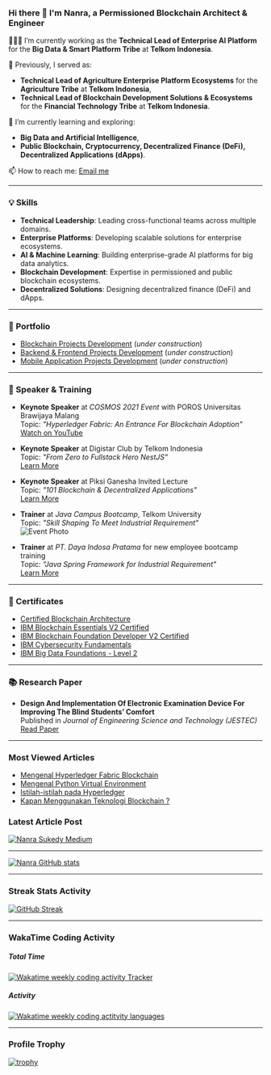 ### Hi there 👋 I'm Nanra, a **Permissioned Blockchain Architect & Engineer**

👨🏻‍💻 I’m currently working as the **Technical Lead of Enterprise AI Platform** for the **Big Data & Smart Platform Tribe** at **Telkom Indonesia**.

📌 Previously, I served as:
- **Technical Lead of Agriculture Enterprise Platform Ecosystems** for the **Agriculture Tribe** at **Telkom Indonesia**,
- **Technical Lead of Blockchain Development Solutions & Ecosystems** for the **Financial Technology Tribe** at **Telkom Indonesia**.

🔬 I’m currently learning and exploring:
- **Big Data and Artificial Intelligence**,
- **Public Blockchain, Cryptocurrency, Decentralized Finance (DeFi), Decentralized Applications (dApps)**.

📫 How to reach me: [Email me](mailto:nanrawork@gmail.com)

---

### 💡 Skills
- **Technical Leadership**: Leading cross-functional teams across multiple domains.
- **Enterprise Platforms**: Developing scalable solutions for enterprise ecosystems.
- **AI & Machine Learning**: Building enterprise-grade AI platforms for big data analytics.
- **Blockchain Development**: Expertise in permissioned and public blockchain ecosystems.
- **Decentralized Solutions**: Designing decentralized finance (DeFi) and dApps.

---

### 📂 Portfolio
- [Blockchain Projects Development](https://github.com/Nanra/Nanra/blob/main/blockchain-dev.md) (*under construction*)
- [Backend & Frontend Projects Development](https://github.com/Nanra/Nanra/blob/main/website-dev.md) (*under construction*)
- [Mobile Application Projects Development](https://github.com/Nanra/Nanra/blob/main/mobile-dev.md) (*under construction*)

---

### 🎤 Speaker & Training
- **Keynote Speaker** at *COSMOS 2021 Event* with POROS Universitas Brawijaya Malang  
  Topic: *"Hyperledger Fabric: An Entrance For Blockchain Adoption"*  
  [Watch on YouTube](https://youtu.be/8fmsPPaxGdA)

- **Keynote Speaker** at Digistar Club by Telkom Indonesia  
  Topic: *"From Zero to Fullstack Hero NestJS"*  
  [Learn More](https://class.digistartelkom.id/)

- **Keynote Speaker** at Piksi Ganesha Invited Lecture  
  Topic: *"101 Blockchain & Decentralized Applications"*  
  [Learn More](https://www.piksi.ac.id/)

- **Trainer** at *Java Campus Bootcamp*, Telkom University  
  Topic: *"Skill Shaping To Meet Industrial Requirement"*  
  ![Event Photo](https://instagram.fbdo2-1.fna.fbcdn.net/v/t51.2885-15/e35/70908932_2153349744966226_4663941722369372511_n.jpg?_nc_ht=instagram.fbdo2-1.fna.fbcdn.net&_nc_cat=110&_nc_ohc=0AuGNCAUrNkAX9OTcdk&tn=IlFw3uy_B_OtwpRF&edm=ALQROFkBAAAA&ccb=7-4&ig_cache_key=MjE1MDc4MTEzODA0MTczNzM1NQ%3D%3D.2-ccb7-4&oh=00_AT_7-6smV0LMeUT-1d35iR4TV_Ce5J-EEgWEYib72tXUeg&oe=620C46F4&_nc_sid=30a2ef)

- **Trainer** at *PT. Daya Indosa Pratama* for new employee bootcamp training  
  Topic: *"Java Spring Framework for Industrial Requirement"*  
  [Learn More](http://dayaindosa.com/careers.aspx)

---

### 🏅 Certificates
- [Certified Blockchain Architecture](https://www.credential.net/9d1345a7-9116-4883-a664-1fad1e8fbc48#gs.3oeb87)
- [IBM Blockchain Essentials V2 Certified](https://www.credly.com/badges/fa7c9ce3-dc3a-441c-96b2-277387a5f9d5)
- [IBM Blockchain Foundation Developer V2 Certified](https://www.credly.com/badges/3f046a2f-0701-4dd3-9ed6-eef01bfcc540/public_url)
- [IBM Cybersecurity Fundamentals](https://www.credly.com/badges/7cb43b8b-2640-451f-b5ac-5b16650622e7)
- [IBM Big Data Foundations - Level 2](https://www.credly.com/badges/2f4f2e6b-dbf5-42e9-b6d7-1e446d0cd703)

---

### 📚 Research Paper
- **Design And Implementation Of Electronic Examination Device For Improving The Blind Students’ Comfort**  
  Published in *Journal of Engineering Science and Technology (JESTEC)*  
  [Read Paper](https://jestec.taylors.edu.my/Vol%2016%20issue%201%20February%202021/16_1_56.pdf)

---

### Most Viewed Articles
* [Mengenal Hyperledger Fabric Blockchain](https://nanrasukedy.medium.com/mengenal-hyperledger-fabric-blockchain-d7cd1810c00b)
* [Mengenal Python Virtual Environment](https://nanrasukedy.medium.com/mengenal-python-virtual-environment-fc61e5d299d3)
* [Istilah-istilah pada Hyperledger](https://nanrasukedy.medium.com/istilah-istilah-pada-hyperledger-blockchain-63933fa3cc69)
* [Kapan Menggunakan Teknologi Blockchain ?](https://medium.com/@nanrasukedy/kapan-menggunakan-teknologi-blockchain-22d92194a950)


### Latest Article Post
[![Nanra Sukedy Medium](https://github-readme-medium.vercel.app/?username=nanrasukedy)](https://nanrasukedy.medium.com)

---

[![Nanra GitHub stats](https://github-readme-stats.vercel.app/api?username=nanra&show_icons=true&include_all_commits=true&theme=swift&hide_border=true&count_private=true)](https://github.com/nanra/Nanra)

---

### Streak Stats Activity
[![GitHub Streak](http://github-readme-streak-stats.herokuapp.com?user=Nanra&theme=default&date_format=M%20j%5B%2C%20Y%5D)](https://git.io/streak-stats)

---

### WakaTime Coding Activity

##### Total Time
<a href="https://wakatime.com/@nanrasukedy" title="Data update every midnight"><img src="https://wakatime.com/badge/user/08e276c7-e836-41e6-bac8-ed132d6ef681.svg?style=for-the-badge" alt="Wakatime weekly coding activity Tracker" /></a>

##### Activity
<a href="https://wakatime.com/@nanrasukedy" title="Data update every midnight"><img src="https://github-readme-stats.vercel.app/api/wakatime?username=nanrasukedy&layout=compact&langs_count=6" alt="Wakatime weekly coding actitvity languages" /></a>

---

### Profile Trophy
[![trophy](https://github-profile-trophy.vercel.app/?username=Nanra&theme=flat&no-bg=true&no-frame=true&column=8&margin-w=15&margin-h=15&rank=SSS,SS,S,AAA,AA,A,B,C,SECRET)](https://github.com/Nanra/github-profile-trophy#about-rank)
